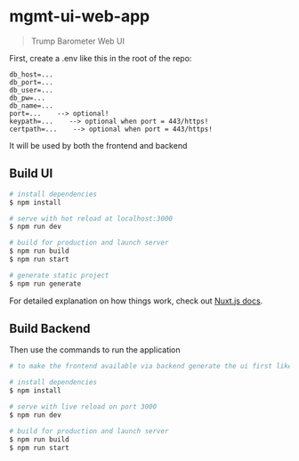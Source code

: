 # mgmt-ui-web-app

> Trump Barometer Web UI


First, create a .env like this in the root of the repo:
```
db_host=...
db_port=...
db_user=...
db_pw=...
db_name=...
port=...    --> optional!
keypath=...    --> optional when port = 443/https!
certpath=...    --> optional when port = 443/https!
```
It will be used by both the frontend and backend

## Build UI

```bash
# install dependencies
$ npm install

# serve with hot reload at localhost:3000
$ npm run dev

# build for production and launch server
$ npm run build
$ npm run start

# generate static project
$ npm run generate
```

For detailed explanation on how things work, check out [Nuxt.js docs](https://nuxtjs.org).

## Build Backend

Then use the commands to run the application
```bash
# to make the frontend available via backend generate the ui first like described above!

# install dependencies
$ npm install

# serve with live reload on port 3000
$ npm run dev

# build for production and launch server
$ npm run build
$ npm run start
```

